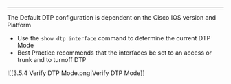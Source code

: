 
---
The Default DTP configuration is dependent on the Cisco IOS version and Platform

- Use the `show dtp interface` command to determine the current DTP Mode
- Best Practice recommends that the interfaces be set to an access or trunk and to turnoff DTP

![[3.5.4 Verify DTP Mode.png|Verify DTP Mode]]
